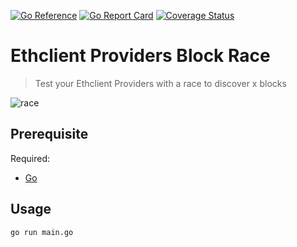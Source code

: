 [![Go Reference](https://pkg.go.dev/badge/github.com/rrobrms/ethclient-providers-block-race.svg)](https://pkg.go.dev/github.com/rrobrms/ethclient-providers-block-race)
[![Go Report Card](https://goreportcard.com/badge/github.com/rrobrms/ethclient-providers-block-race)](https://goreportcard.com/report/github.com/rrobrms/ethclient-providers-block-race)
[![Coverage Status](https://coveralls.io/repos/github/rrobrms/ethclient-providers-block-race/badge.svg?branch=master)](https://coveralls.io/github/rrobrms/ethclient-providers-block-race?branch=master)

# Ethclient Providers Block Race

> Test your Ethclient Providers with a race to discover x blocks

![race](https://user-images.githubusercontent.com/93430216/209470965-7f8fe9d1-dcbe-4409-b477-6f406bc04554.gif)


## Prerequisite
Required:
- [Go](https://go.dev/doc/install)

## Usage

```sh
go run main.go
```